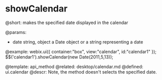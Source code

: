 showCalendar
=============



@short:
	makes the specified date displayed in the calendar

@params:
- date		string, object		a Date object or a string representing a date

@example:
webix.ui({
    container:"box",
    view:"calendar",
    id:"calendar1"
});
$$('calendar1').showCalendar(new Date(2011,5,13));

@template:	api_method
@related: 
	desktop/calendar.md
@defined:	ui.calendar	
@descr:
Note, the method doesn't selects the specified date.


